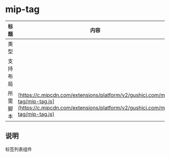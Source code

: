 # mip-tag

标题|内容
----|----
类型|
支持布局|
所需脚本| [https://c.mipcdn.com/extensions/platform/v2/gushici.com/mip-tag/mip-tag.js](https://c.mipcdn.com/extensions/platform/v2/gushici.com/mip-tag/mip-tag.js)

## 说明

标签列表组件